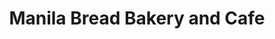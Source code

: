 ---
title: "Manila Bread Bakery and Cafe"
url: /reservoir/manila-bread-bakery-and-cafe/
shop: bakery
---